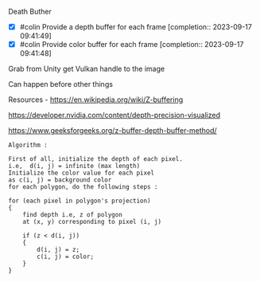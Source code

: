 Death Buther
- [x] #colin Provide a depth buffer for each frame [completion:: 2023-09-17 09:41:49]
- [x] #colin Provide color buffer for each frame [completion:: 2023-09-17 09:41:48]

Grab from Unity 
get Vulkan handle to the image

Can happen before other things

Resources - 
https://en.wikipedia.org/wiki/Z-buffering

https://developer.nvidia.com/content/depth-precision-visualized

https://www.geeksforgeeks.org/z-buffer-depth-buffer-method/
```
Algorithm :

First of all, initialize the depth of each pixel.
i.e,  d(i, j) = infinite (max length)
Initialize the color value for each pixel 
as c(i, j) = background color
for each polygon, do the following steps :

for (each pixel in polygon's projection)
{
    find depth i.e, z of polygon
    at (x, y) corresponding to pixel (i, j)
    
    if (z < d(i, j))
    {
        d(i, j) = z;
        c(i, j) = color;
    }
}
```

	